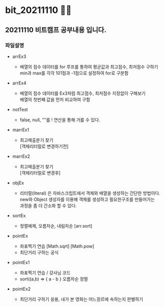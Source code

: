 # bit_20211110  :running::running:

## 20211110 비트캠프 공부내용 입니다.

### 파일설명

* arrEx3
  * 배열의 점수 데이터를 for 루프를 통하여 평균값과 최고점수, 최저점수 구하기</br>
    min과 max를 각각 101점과 -1점으로 설정하여 for로 구분함</br>

* arrEx4
  * 배열의 점수 데이터를 Ex3처럼 최고점수, 최저점수 지정없이 구해보기</br>
    배열의 첫번째 값을 먼저 비교하여 구함</br>

* notTest
  * false, null, ""를 ! 연산을 통해 거를 수 있다.</br>

* marrEx1
  * 최고매출분기 찾기</br>[객체리터럴로 변경하기전]</br>

* marrEx2
  * 최고매출분기 찾기</br>[객체리터럴로 변경후]</br>

* objEx
  * 리터럴(literal) 은 자바스크립트에서 객체와 배열을 생성하는 간단한 방법이다.</br>
    new와 Object 생성자를 이용해 객체를 생성하고 필요한구조를 만들어가는 </br>
    과정을 좀 더 간소화 할 수 있다.

* sortEx
  * 정렬예제, 오름차순, 내림차순 [arr.sort]

* pointEx
  * 좌표찍기 연습 [Math.sqrt] [Math.pow]
  * 최단거리 구하는 공식

* pointEx1
  * 좌표찍기 연습 / 강사님 코드
  * sort((a,b) => { a - b } 오름차순 정렬

* pointEx2
  * 최단거리 구하기 응용, 내가 본 영화는 어느장르에 속하는지 판별하기
